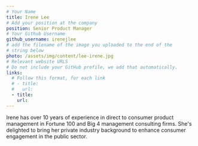```yaml
---
# Your Name
title: Irene Lee
# Add your position at the company
position: Senior Product Manager
# Your Github Username
github_username: irenejlee
# add the filename of the image you uploaded to the end of the
# string below
photo: /assets/img/content/lee-irene.jpg
# Relevant website URLS
# Do not include your GitHub profile, we add that automatically.
links:
  # Follow this format, for each link
  # - title:
  #   url:
  - title:
    url:
---
```


Irene has over 10 years of experience in direct to consumer product management in Fortune 100 and Big 4 management consulting firms. She's delighted to bring her private industry background to enhance consumer engagement in the public sector.

